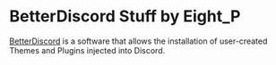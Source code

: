 # BetterDiscord Stuff by Eight_P

[BetterDiscord](https://betterdiscord.net) is a software that allows the installation of user-created Themes and Plugins injected into Discord.
